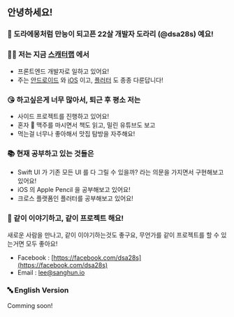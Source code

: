 ## 안녕하세요!
### 🤗 도라에몽처럼 만능이 되고픈 22살 개발자 도라리 (@dsa28s) 예요!

### 👨‍💻 저는 지금 [스캐터랩](https://scatterlab.co.kr) 에서
- 프론트엔드 개발자로 일하고 있어요!
- 주는 [안드로이드](https://developers.android.com) 와 [iOS](https://developers.apple.com) 이고, [플러터](https://flutter.dev) 도 종종 다룬답니다!

### 😘 하고싶은게 너무 많아서, 퇴근 후 평소 저는
- 사이드 프로젝트를 진행하고 있어요!
- 혼자 🍻 맥주를 마시면서 책도 읽고, 밀린 유튜브도 보고
- 먹는걸 너무나 좋아해서 맛집 탐방을 자주해요!

### 📚 현재 공부하고 있는 것들은
- Swift UI 가 기존 모든 UI 를 다 그릴 수 있을까? 라는 의문을 가지면서 구현해보고 있어요!
- iOS 의 Apple Pencil 을 공부해보고 있어요!
- 크로스 플랫폼인 플러터를 공부해보고 있어요!

### 👋 같이 이야기하고, 같이 프로젝트 해요!

새로운 사람을 만나고, 같이 이야기하는것도 좋구요, 무언가를 같이 프로젝트를 할 수 있는거면 모두 좋아요!

- Facebook : [https://facebook.com/dsa28s](https://facebook.com/dsa28s)
- Email : [lee@sanghun.io](mailto:lee@sanghun.io)


### 🔤 English Version
Comming soon!
